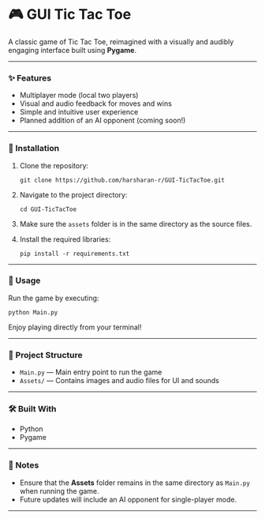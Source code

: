 # 🎮 GUI Tic Tac Toe

A classic game of Tic Tac Toe, reimagined with a visually and audibly engaging interface built using **Pygame**.

---

### ✨ Features
- Multiplayer mode (local two players)
- Visual and audio feedback for moves and wins
- Simple and intuitive user experience
- Planned addition of an AI opponent (coming soon!)

---

### 🚀 Installation

1. Clone the repository:
   ```
   git clone https://github.com/harsharan-r/GUI-TicTacToe.git
   ```
2. Navigate to the project directory:
   ```
   cd GUI-TicTacToe
   ```
3. Make sure the `assets` folder is in the same directory as the source files.

4. Install the required libraries:
   ```
   pip install -r requirements.txt
   ```

---

### 🎯 Usage

Run the game by executing:

```
python Main.py
```

Enjoy playing directly from your terminal!

---

### 📂 Project Structure

- `Main.py` — Main entry point to run the game
- `Assets/` — Contains images and audio files for UI and sounds

---

### 🛠 Built With
- Python
- Pygame

---

### 📌 Notes
- Ensure that the **Assets** folder remains in the same directory as `Main.py` when running the game.
- Future updates will include an AI opponent for single-player mode.

---
